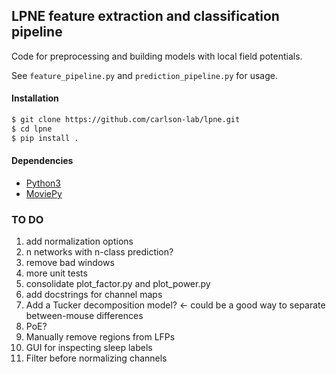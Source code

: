 ## LPNE feature extraction and classification pipeline

Code for preprocessing and building models with local field potentials.

See `feature_pipeline.py` and `prediction_pipeline.py` for usage.

#### Installation

```bash
$ git clone https://github.com/carlson-lab/lpne.git
$ cd lpne
$ pip install .
```

#### Dependencies
* [Python3](https://www.python.org/)
* [MoviePy](https://github.com/Zulko/moviepy)


### TO DO
1. add normalization options
2. n networks with n-class prediction?
4. remove bad windows
5. more unit tests
6. consolidate plot_factor.py and plot_power.py
7. add docstrings for channel maps
9. Add a Tucker decomposition model? <- could be a good way to separate
   between-mouse differences
10. PoE?
12. Manually remove regions from LFPs
15. GUI for inspecting sleep labels
16. Filter before normalizing channels
